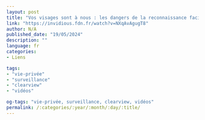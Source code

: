 ```yaml
---
layout: post
title: "Vos visages sont à nous : les dangers de la reconnaissance faciale"
link: "https://invidious.fdn.fr/watch?v=NXqAvAgugT8"
author: N/A
published_date: "19/05/2024"
description: ""
language: fr
categories:
- Liens

tags:
- "vie-privée"
- "surveillance"
- "clearview"
- "vidéos"

og-tags: "vie-privée, surveillance, clearview, vidéos"
permalink: /:categories/:year/:month/:day/:title/
---
```

